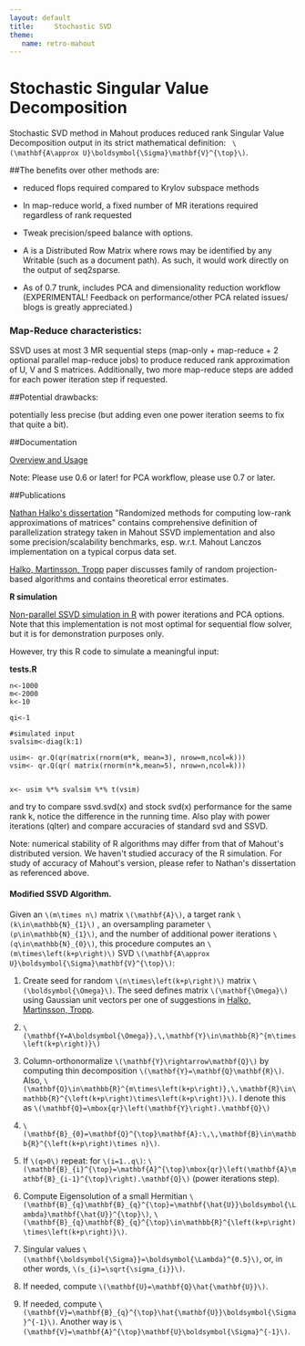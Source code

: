 ```yaml
---
layout: default
title:     Stochastic SVD
theme:
   name: retro-mahout
---
```


# Stochastic Singular Value Decomposition #

Stochastic SVD method in Mahout produces reduced rank Singular Value Decomposition output in its 
strict mathematical definition: ` \(\mathbf{A\approx U}\boldsymbol{\Sigma}\mathbf{V}^{\top}\)`.

##The benefits over other methods are:

 - reduced flops required compared to Krylov subspace methods

 - In map-reduce world, a fixed number of MR iterations required regardless of rank requested

 - Tweak precision/speed balance with options.

 - A is a Distributed Row Matrix where rows may be identified by any Writable (such as a document path). As such, it would work directly on the output of seq2sparse.

 - As of 0.7 trunk, includes PCA and dimensionality reduction workflow (EXPERIMENTAL! Feedback on performance/other PCA related issues/ blogs is greatly appreciated.)

### Map-Reduce characteristics: 
SSVD uses at most 3 MR sequential steps (map-only + map-reduce + 2 optional parallel map-reduce jobs) to produce reduced rank approximation of U, V and S matrices. Additionally, two more map-reduce steps are added for each power iteration step if requested.

##Potential drawbacks:

potentially less precise (but adding even one power iteration seems to fix that quite a bit).

##Documentation

[Overview and Usage][3]

Note: Please use 0.6 or later! for PCA workflow, please use 0.7 or later.

##Publications

[Nathan Halko's dissertation][1] "Randomized methods for computing low-rank
approximations of matrices" contains comprehensive definition of parallelization strategy taken in Mahout SSVD implementation and also some precision/scalability benchmarks, esp. w.r.t. Mahout Lanczos implementation on a typical corpus data set.

[Halko, Martinsson, Tropp] paper discusses family of random projection-based algorithms and contains theoretical error estimates.

**R simulation**

[Non-parallel SSVD simulation in R][2] with power iterations and PCA options. Note that this implementation is not most optimal for sequential flow solver, but it is for demonstration purposes only.

However, try this R code to simulate a meaningful input:



**tests.R**



    n<-1000
    m<-2000
    k<-10
     
    qi<-1
     
    #simulated input
    svalsim<-diag(k:1)
     
    usim<- qr.Q(qr(matrix(rnorm(m*k, mean=3), nrow=m,ncol=k)))
    vsim<- qr.Q(qr( matrix(rnorm(n*k,mean=5), nrow=n,ncol=k)))
     
     
    x<- usim %*% svalsim %*% t(vsim)


and try to compare ssvd.svd(x) and stock svd(x) performance for the same rank k, notice the difference in the running time. Also play with power iterations (qIter) and compare accuracies of standard svd and SSVD.

Note: numerical stability of R algorithms may differ from that of Mahout's distributed version. We haven't studied accuracy of the R simulation. For study of accuracy of Mahout's version, please refer to Nathan's dissertation as referenced above.


  [1]: http://amath.colorado.edu/faculty/martinss/Pubs/2012_halko_dissertation.pdf
  [2]: ssvd.page/ssvd.R
  [3]: ssvd.page/SSVD-CLI.pdf


#### Modified SSVD Algorithm.

Given an `\(m\times n\)`
matrix `\(\mathbf{A}\)`, a target rank `\(k\in\mathbb{N}_{1}\)`
, an oversampling parameter `\(p\in\mathbb{N}_{1}\)`, 
and the number of additional power iterations `\(q\in\mathbb{N}_{0}\)`, 
this procedure computes an `\(m\times\left(k+p\right)\)`
SVD `\(\mathbf{A\approx U}\boldsymbol{\Sigma}\mathbf{V}^{\top}\)`:

  1. Create seed for random `\(n\times\left(k+p\right)\)`
  matrix `\(\boldsymbol{\Omega}\)`. The seed defines matrix `\(\mathbf{\Omega}\)`
  using Gaussian unit vectors per one of suggestions in [Halko, Martinsson, Tropp].

  2. `\(\mathbf{Y=A\boldsymbol{\Omega}},\,\mathbf{Y}\in\mathbb{R}^{m\times\left(k+p\right)}\)`
 

  3. Column-orthonormalize `\(\mathbf{Y}\rightarrow\mathbf{Q}\)`
  by computing thin decomposition `\(\mathbf{Y}=\mathbf{Q}\mathbf{R}\)`.
  Also, `\(\mathbf{Q}\in\mathbb{R}^{m\times\left(k+p\right)},\,\mathbf{R}\in\mathbb{R}^{\left(k+p\right)\times\left(k+p\right)}\)`.
  I denote this as `\(\mathbf{Q}=\mbox{qr}\left(\mathbf{Y}\right).\mathbf{Q}\)`
 

  4. `\(\mathbf{B}_{0}=\mathbf{Q}^{\top}\mathbf{A}:\,\,\mathbf{B}\in\mathbb{R}^{\left(k+p\right)\times n}\)`.
 
  5. If `\(q>0\)`
  repeat: for `\(i=1..q\)`: 
  `\(\mathbf{B}_{i}^{\top}=\mathbf{A}^{\top}\mbox{qr}\left(\mathbf{A}\mathbf{B}_{i-1}^{\top}\right).\mathbf{Q}\)`
  (power iterations step).

  6. Compute Eigensolution of a small Hermitian `\(\mathbf{B}_{q}\mathbf{B}_{q}^{\top}=\mathbf{\hat{U}}\boldsymbol{\Lambda}\mathbf{\hat{U}}^{\top}\)`,
  `\(\mathbf{B}_{q}\mathbf{B}_{q}^{\top}\in\mathbb{R}^{\left(k+p\right)\times\left(k+p\right)}\)`.
 

  7. Singular values `\(\mathbf{\boldsymbol{\Sigma}}=\boldsymbol{\Lambda}^{0.5}\)`,
  or, in other words, `\(s_{i}=\sqrt{\sigma_{i}}\)`.
 

  8. If needed, compute `\(\mathbf{U}=\mathbf{Q}\hat{\mathbf{U}}\)`.
 

  9. If needed, compute `\(\mathbf{V}=\mathbf{B}_{q}^{\top}\hat{\mathbf{U}}\boldsymbol{\Sigma}^{-1}\)`.
Another way is `\(\mathbf{V}=\mathbf{A}^{\top}\mathbf{U}\boldsymbol{\Sigma}^{-1}\)`.

[Halko, Martinsson, Tropp]: http://arxiv.org/abs/0909.4061
 
